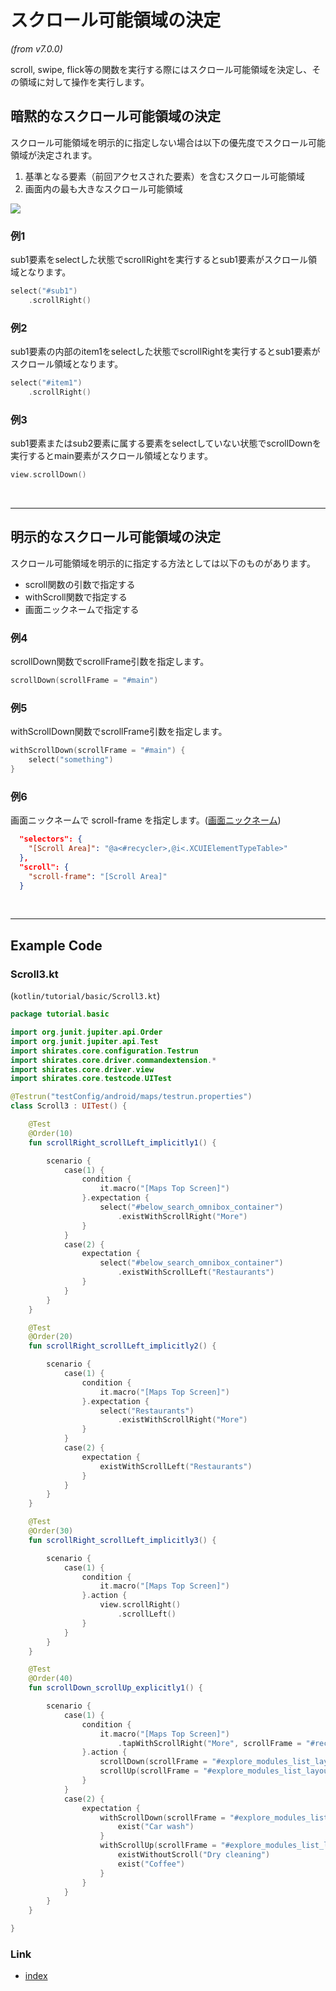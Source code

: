 # スクロール可能領域の決定

_(from v7.0.0)_

scroll, swipe, flick等の関数を実行する際にはスクロール可能領域を決定し、その領域に対して操作を実行します。

## 暗黙的なスクロール可能領域の決定

スクロール可能領域を明示的に指定しない場合は以下の優先度でスクロール可能領域が決定されます。

1. 基準となる要素（前回アクセスされた要素）を含むスクロール可能領域
2. 画面内の最も大きなスクロール可能領域

![](../../_images/determining_scrollable_area_1.png)

### 例1

sub1要素をselectした状態でscrollRightを実行するとsub1要素がスクロール領域となります。

```kotlin
select("#sub1")
    .scrollRight()
```

### 例2

sub1要素の内部のitem1をselectした状態でscrollRightを実行するとsub1要素がスクロール領域となります。

```kotlin
select("#item1")
    .scrollRight()
```

### 例3

sub1要素またはsub2要素に属する要素をselectしていない状態でscrollDownを実行するとmain要素がスクロール領域となります。

```kotlin
view.scrollDown()
```

<br>
<hr>

## 明示的なスクロール可能領域の決定

スクロール可能領域を明示的に指定する方法としては以下のものがあります。

- scroll関数の引数で指定する
- withScroll関数で指定する
- 画面ニックネームで指定する

### 例4

scrollDown関数でscrollFrame引数を指定します。

```kotlin
scrollDown(scrollFrame = "#main")
```

### 例5

withScrollDown関数でscrollFrame引数を指定します。

```kotlin
withScrollDown(scrollFrame = "#main") {
    select("something")
}
```

### 例6

画面ニックネームで scroll-frame
を指定します。([画面ニックネーム](../../selector_and_nickname/nickname/screen_nickname_ja.md))

```json
  "selectors": {
    "[Scroll Area]": "@a<#recycler>,@i<.XCUIElementTypeTable>"
  },
  "scroll": {
    "scroll-frame": "[Scroll Area]"
  }
```

<br>
<hr>

## Example Code

### Scroll3.kt

(`kotlin/tutorial/basic/Scroll3.kt`)

```kotlin
package tutorial.basic

import org.junit.jupiter.api.Order
import org.junit.jupiter.api.Test
import shirates.core.configuration.Testrun
import shirates.core.driver.commandextension.*
import shirates.core.driver.view
import shirates.core.testcode.UITest

@Testrun("testConfig/android/maps/testrun.properties")
class Scroll3 : UITest() {

    @Test
    @Order(10)
    fun scrollRight_scrollLeft_implicitly1() {

        scenario {
            case(1) {
                condition {
                    it.macro("[Maps Top Screen]")
                }.expectation {
                    select("#below_search_omnibox_container")
                        .existWithScrollRight("More")
                }
            }
            case(2) {
                expectation {
                    select("#below_search_omnibox_container")
                        .existWithScrollLeft("Restaurants")
                }
            }
        }
    }

    @Test
    @Order(20)
    fun scrollRight_scrollLeft_implicitly2() {

        scenario {
            case(1) {
                condition {
                    it.macro("[Maps Top Screen]")
                }.expectation {
                    select("Restaurants")
                        .existWithScrollRight("More")
                }
            }
            case(2) {
                expectation {
                    existWithScrollLeft("Restaurants")
                }
            }
        }
    }

    @Test
    @Order(30)
    fun scrollRight_scrollLeft_implicitly3() {

        scenario {
            case(1) {
                condition {
                    it.macro("[Maps Top Screen]")
                }.action {
                    view.scrollRight()
                        .scrollLeft()
                }
            }
        }
    }

    @Test
    @Order(40)
    fun scrollDown_scrollUp_explicitly1() {

        scenario {
            case(1) {
                condition {
                    it.macro("[Maps Top Screen]")
                        .tapWithScrollRight("More", scrollFrame = "#recycler_view")
                }.action {
                    scrollDown(scrollFrame = "#explore_modules_list_layout_recyclerView")
                    scrollUp(scrollFrame = "#explore_modules_list_layout_recyclerView")
                }
            }
            case(2) {
                expectation {
                    withScrollDown(scrollFrame = "#explore_modules_list_layout_recyclerView") {
                        exist("Car wash")
                    }
                    withScrollUp(scrollFrame = "#explore_modules_list_layout_recyclerView") {
                        existWithoutScroll("Dry cleaning")
                        exist("Coffee")
                    }
                }
            }
        }
    }

}
```

### Link

- [index](../../../index_ja.md)

